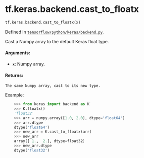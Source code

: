 <div itemscope itemtype="http://developers.google.com/ReferenceObject">
<meta itemprop="name" content="tf.keras.backend.cast_to_floatx" />
<meta itemprop="path" content="Stable" />
</div>

# tf.keras.backend.cast_to_floatx

``` python
tf.keras.backend.cast_to_floatx(x)
```



Defined in [`tensorflow/python/keras/backend.py`](https://www.tensorflow.org/code/tensorflow/python/keras/backend.py).

Cast a Numpy array to the default Keras float type.

#### Arguments:

* <b>`x`</b>: Numpy array.


#### Returns:

    The same Numpy array, cast to its new type.

Example:
```python
    >>> from keras import backend as K
    >>> K.floatx()
    'float32'
    >>> arr = numpy.array([1.0, 2.0], dtype='float64')
    >>> arr.dtype
    dtype('float64')
    >>> new_arr = K.cast_to_floatx(arr)
    >>> new_arr
    array([ 1.,  2.], dtype=float32)
    >>> new_arr.dtype
    dtype('float32')
```